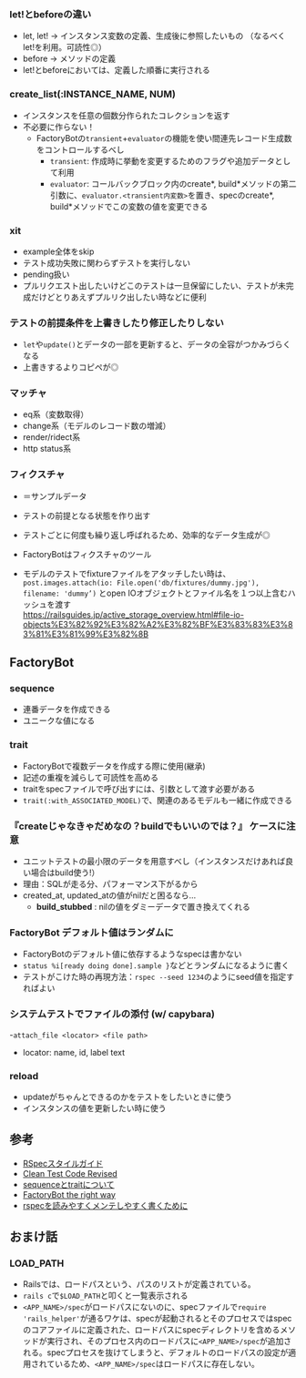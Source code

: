 ### let!とbeforeの違い  
- let, let! -> インスタンス変数の定義、生成後に参照したいもの （なるべくlet!を利用。可読性◎）   
- before -> メソッドの定義    
- let!とbeforeにおいては、定義した順番に実行される  

### create_list(:INSTANCE_NAME, NUM)
- インスタンスを任意の個数分作られたコレクションを返す
- 不必要に作らない！
  - FactoryBotの`transient`+`evaluator`の機能を使い間連先レコード生成数をコントロールするべし
    - `transient`: 作成時に挙動を変更するためのフラグや追加データとして利用
    - `evaluator`: コールバックブロック内のcreate\*, build\*メソッドの第二引数に、`evaluator.<transient内変数>`を置き、specのcreate*, build*メソッドでこの変数の値を変更できる

### xit
- example全体をskip   
- テスト成功失敗に関わらずテストを実行しない
- pending扱い
- プルリクエスト出したいけどこのテストは一旦保留にしたい、テストが未完成だけどとりあえずプルリク出したい時などに便利

### テストの前提条件を上書きしたり修正したりしない
- `let`や`update()`とデータの一部を更新すると、データの全容がつかみづらくなる
- 上書きするよりコピペが◎

### マッチャ
- eq系（変数取得）
- change系（モデルのレコード数の増減）
- render/ridect系
- http status系

### フィクスチャ

- ＝サンプルデータ
- テストの前提となる状態を作り出す
- テストごとに何度も繰り返し呼ばれるため、効率的なデータ生成が◎
- FactoryBotはフィクスチャのツール

- モデルのテストでfixtureファイルをアタッチしたい時は、
  `post.images.attach(io: File.open('db/fixtures/dummy.jpg'), filename: 'dummy’)`
  とopen IOオブジェクトとファイル名を１つ以上含むハッシュを渡す  
  https://railsguides.jp/active_storage_overview.html#file-io-objects%E3%82%92%E3%82%A2%E3%82%BF%E3%83%83%E3%83%81%E3%81%99%E3%82%8B

## FactoryBot

### sequence
- 連番データを作成できる
- ユニークな値になる

### trait
- FactoryBotで複数データを作成する際に使用(継承)
- 記述の重複を減らして可読性を高める
- traitをspecファイルで呼び出すには、引数として渡す必要がある
- `trait(:with_ASSOCIATED_MODEL)`で、関連のあるモデルも一緒に作成できる

### 『createじゃなきゃだめなの？buildでもいいのでは？』 ケースに注意
- ユニットテストの最小限のデータを用意すべし（インスタンスだけあれば良い場合はbuild使う!）
- 理由：SQLが走る分、パフォーマンス下がるから
- created_at, updated_atの値がnilだと困るなら…
  - **build_stubbed** : nilの値をダミーデータで置き換えてくれる 

### FactoryBot デフォルト値はランダムに
- FactoryBotのデフォルト値に依存するようなspecは書かない
- `status %i[ready doing done].sample }`などとランダムになるように書く
- テストがこけた時の再現方法：`rspec --seed 1234`のようにseed値を指定すればよい

### システムテストでファイルの添付 (w/ capybara)
 -`attach_file <locator> <file path>`
 - locator: name, id, label text

### reload
- updateがちゃんとできるのかをテストをしたいときに使う
- インスタンスの値を更新したい時に使う


## 参考
- [RSpecスタイルガイド](https://github.com/willnet/rspec-style-guide)
- [Clean Test Code Revised](https://speakerdeck.com/willnet/clean-test-code-revised)
- [sequenceとtraitについて](https://note.com/izuha0/n/n212843da0bd4)
- [FactoryBot the right way](https://www.youtube.com/watch?v=n0epZM-lZvw)
- [rspecを読みやすくメンテしやすく書くために](https://zenn.dev/yuji_developer/articles/52cc0e356b3748)


## おまけ話
### LOAD_PATH
- Railsでは、ロードパスという、パスのリストが定義されている。
- `rails c`で`$LOAD_PATH`と叩くと一覧表示される
- `<APP_NAME>/spec`がロードパスにないのに、specファイルで`require 'rails_helper'`が通るワケは、specが起動されるとそのプロセスではspecのコアファイルに定義された、ロードパスにspecディレクトリを含めるメソッドが実行され、そのプロセス内のロードパスに`<APP_NAME>/spec`が追加される。specプロセスを抜けてしまうと、デフォルトのロードパスの設定が適用されているため、`<APP_NAME>/spec`はロードパスに存在しない。
